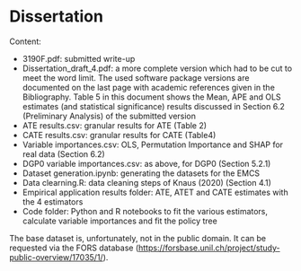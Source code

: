 # Dissertation

Content:

- 3190F.pdf: submitted write-up
- Dissertation_draft_4.pdf: a more complete version which had to be cut to meet the word limit. The used software package versions are documented on the last page with academic references given in the Bibliography. Table 5 in this document shows the Mean, APE and OLS estimates (and statistical significance) results discussed in Section 6.2 (Preliminary Analysis) of the submitted version
- ATE results.csv: granular results for ATE (Table 2)
- CATE results.csv: granular results for CATE (Table4)
- Variable importances.csv: OLS, Permutation Importance and SHAP for real data (Section 6.2)
- DGP0 variable importances.csv: as above, for DGP0 (Section 5.2.1)
- Dataset generation.ipynb: generating the datasets for the EMCS
- Data clearning.R: data cleaning steps of Knaus (2020) (Section 4.1)
- Empirical application results folder: ATE, ATET and CATE estimates with the 4 estimators
- Code folder: Python and R notebooks to fit the various estimators, calculate variable importances and fit the policy tree

The base dataset is, unfortunately, not in the public domain. It can be requested via the FORS database (https://forsbase.unil.ch/project/study-public-overview/17035/1/).
